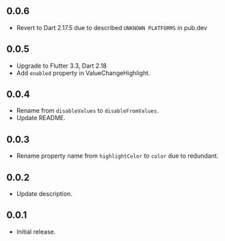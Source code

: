 ## 0.0.6
* Revert to Dart 2.17.5 due to described `UNKNOWN PLATFORMS` in pub.dev

## 0.0.5

* Upgrade to Flutter 3.3, Dart 2.18
* Add `enabled` property in ValueChangeHighlight.

## 0.0.4

* Rename from `disableValues` to `disableFromValues`.
* Update README.
## 0.0.3

* Rename property name from `highlightColor` to `color` due to redundant.

## 0.0.2

* Update description.

## 0.0.1

* Initial release.
